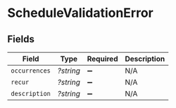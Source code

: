 # ScheduleValidationError


## Fields

| Field              | Type               | Required           | Description        |
| ------------------ | ------------------ | ------------------ | ------------------ |
| `occurrences`      | *?string*          | :heavy_minus_sign: | N/A                |
| `recur`            | *?string*          | :heavy_minus_sign: | N/A                |
| `description`      | *?string*          | :heavy_minus_sign: | N/A                |